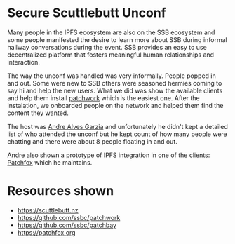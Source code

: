 # Secure Scuttlebutt Unconf

Many people in the IPFS ecosystem are also on the SSB ecosystem and some people manifested the desire to learn more about SSB during informal hallway conversations during the event. SSB provides an easy to use decentralized platform that fosters meaningful human relationships and interaction.

The way the unconf was handled was very informally. People popped in and out. Some were new to SSB others were seasoned hermies coming to say hi and help the new users. What we did was show the available clients and help them install [patchwork](https://github.com/ssbc/patchwork) which is the easiest one. After the instalation, we onboarded people on the network and helped them find the content they wanted. 

The host was [Andre Alves Garzia](https://github.com/soapdog) and unfortunately he didn't kept a detailed list of who attended the unconf but he kept count of how many people were chatting and there were about 8 people floating in and out.

Andre also shown a prototype of IPFS integration in one of the clients: [Patchfox](https://patchfox.org) which he maintains.

# Resources shown

* https://scuttlebutt.nz
* https://github.com/ssbc/patchwork
* https://github.com/ssbc/patchbay
* https://patchfox.org
